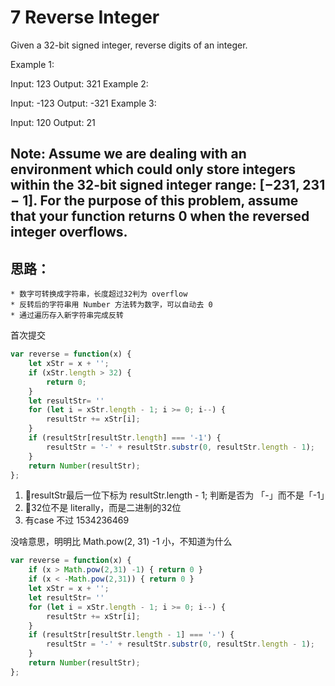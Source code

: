 # 7 Reverse Integer
Given a 32-bit signed integer, reverse digits of an integer.

Example 1:

Input: 123
Output: 321
Example 2:

Input: -123
Output: -321
Example 3:

Input: 120
Output: 21

Note:
Assume we are dealing with an environment which could only store integers within the 32-bit signed integer range: [−231,  231 − 1]. For the purpose of this problem, assume that your function returns 0 when the reversed integer overflows.
---
## 思路：
	* 数字可转换成字符串，长度超过32判为 overflow
	* 反转后的字符串用 Number 方法转为数字，可以自动去 0
	* 通过遍历存入新字符串完成反转

首次提交
```javascript
var reverse = function(x) {
    let xStr = x + '';
    if (xStr.length > 32) {
        return 0;
    }
    let resultStr= ''
    for (let i = xStr.length - 1; i >= 0; i--) {
        resultStr += xStr[i];
    }
    if (resultStr[resultStr.length] === '-1') {
        resultStr = '-' + resultStr.substr(0, resultStr.length - 1);
    }
    return Number(resultStr);
};
```

1. 🐷resultStr最后一位下标为 resultStr.length - 1; 判断是否为 「-」而不是「-1」
2. 🌚32位不是 literally，而是二进制的32位
3. 有case 不过 1534236469

没啥意思，明明比 Math.pow(2, 31) -1 小，不知道为什么

```javascript
var reverse = function(x) {
    if (x > Math.pow(2,31) -1) { return 0 }
    if (x < -Math.pow(2,31)) { return 0 }
    let xStr = x + '';
    let resultStr= ''
    for (let i = xStr.length - 1; i >= 0; i--) {
        resultStr += xStr[i];
    }
    if (resultStr[resultStr.length - 1] === '-') {
        resultStr = '-' + resultStr.substr(0, resultStr.length - 1);
    }
    return Number(resultStr);
};
```
